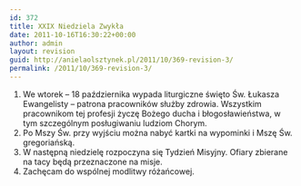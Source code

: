 ```yaml
---
id: 372
title: XXIX Niedziela Zwykła
date: 2011-10-16T16:30:22+00:00
author: admin
layout: revision
guid: http://anielaolsztynek.pl/2011/10/369-revision-3/
permalink: /2011/10/369-revision-3/
---
```

  1. We wtorek &#8211; 18 października wypada liturgiczne święto Św. Łukasza Ewangelisty &#8211; patrona pracowników służby zdrowia. Wszystkim pracownikom tej profesji życzę Bożego ducha i błogosławieństwa, w tym szczególnym posługiwaniu ludziom Chorym.
  2. Po Mszy Św. przy wyjściu można nabyć kartki na wypominki i Mszę Św. gregoriańską.
  3. W następną niedzielę rozpoczyna się Tydzień Misyjny. Ofiary zbierane na tacy będą przeznaczone na misje.
  4. Zachęcam do wspólnej modlitwy różańcowej.